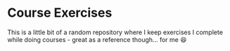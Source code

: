 # Course Exercises
This is a little bit of a random repository where I keep exercises I complete while doing courses - great as a reference though... for me 😆
